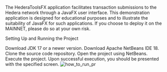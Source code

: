 The HederaToolsFX application facilitates transaction submissions to the Hedera network through a JavaFX user interface.
This demonstration application is designed for educational purposes and to illustrate the suitability of JavaFX for such applications. 
If you choose to deploy it on the MAINNET, please do so at your own risk.

Setting Up and Running the Project

Download JDK 17 or a newer version.
Download Apache NetBeans IDE 18.
Clone the source code repository.
Open the project using NetBeans.
Execute the project.
Upon successful execution, you should be presented with the specified screen.
![how_to_run_pr](https://github.com/shagus60/HederaToolsFX/assets/32622825/571ef56e-ed58-42af-8854-fc372856db0c)


